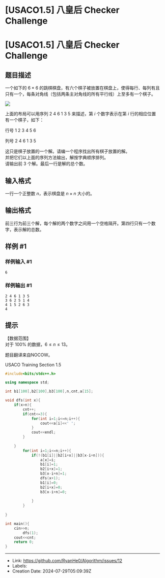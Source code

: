 # [USACO1.5] 八皇后 Checker Challenge

# [USACO1.5] 八皇后 Checker Challenge

## 题目描述

一个如下的 $6 \times 6$ 的跳棋棋盘，有六个棋子被放置在棋盘上，使得每行、每列有且只有一个，每条对角线（包括两条主对角线的所有平行线）上至多有一个棋子。

![](https://cdn.luogu.com.cn/upload/image_hosting/3h71x0yf.png)

上面的布局可以用序列 $2\ 4\ 6\ 1\ 3\ 5$ 来描述，第 $i$ 个数字表示在第 $i$ 行的相应位置有一个棋子，如下：

行号 $1\ 2\ 3\ 4\ 5\ 6$

列号 $2\ 4\ 6\ 1\ 3\ 5$

这只是棋子放置的一个解。请编一个程序找出所有棋子放置的解。  
并把它们以上面的序列方法输出，解按字典顺序排列。  
请输出前 $3$ 个解。最后一行是解的总个数。

## 输入格式

一行一个正整数 $n$，表示棋盘是 $n \times n$ 大小的。

## 输出格式

前三行为前三个解，每个解的两个数字之间用一个空格隔开。第四行只有一个数字，表示解的总数。

## 样例 #1

### 样例输入 #1

```
6
```

### 样例输出 #1

```
2 4 6 1 3 5
3 6 2 5 1 4
4 1 5 2 6 3
4
```

## 提示

【数据范围】  
对于 $100\%$ 的数据，$6 \le n \le 13$。

题目翻译来自NOCOW。

USACO Training Section 1.5

```c++
#include<bits/stdc++.h>

using namespace std;

int b1[100],b2[100],b3[100],n,cnt,a[15];

void dfs(int x){
	if(x>n){	
		cnt++;
		if(cnt<=3){
			for(int i=1;i<=n;i++){
				cout<<a[i]<<' ';
			}
			cout<<endl;
		}
		
	}  
		for(int i=1;i<=n;i++){
			if(!(b1[i]||b2[i+x]||b3[x-i+n])){
				a[x]=i;
				b1[i]=1;
				b2[i+x]=1;
				b3[x-i+n]=1;
				dfs(x+1);
				b1[i]=0;
				b2[i+x]=0;
				b3[x-i+n]=0;
				
			}
		}
	
}

int main(){
	cin>>n;
        dfs(1);
	cout<<cnt;
	return 0;
}
```

---

* Link: https://github.com/RyanHe0/Algorithm/issues/12
* Labels: 
* Creation Date: 2024-07-29T05:09:39Z
